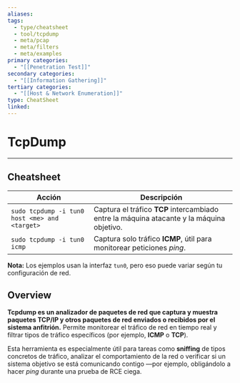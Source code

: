 ```yaml
---
aliases:
tags:
  - type/cheatsheet
  - tool/tcpdump
  - meta/pcap
  - meta/filters
  - meta/examples
primary categories:
  - "[[Penetration Test]]"
secondary categories:
  - "[[Information Gathering]]"
tertiary categories:
  - "[[Host & Network Enumeration]]"
type: CheatSheet
linked:
---
```

# TcpDump

***

## Cheatsheet

|**Acción**|**Descripción**|
|---|---|
|`sudo tcpdump -i tun0 host <me> and <target>`|Captura el tráfico **TCP** intercambiado entre la máquina atacante y la máquina objetivo.|
|`sudo tcpdump -i tun0 icmp`|Captura solo tráfico **ICMP**, útil para monitorear peticiones _ping_.|
**Nota:** Los ejemplos usan la interfaz `tun0`, pero eso puede variar según tu configuración de red.

## Overview

**Tcpdump es un analizador de paquetes de red que captura y muestra paquetes **TCP/IP** y otros paquetes de red enviados o recibidos por el sistema anfitrión.** Permite monitorear el tráfico de red en tiempo real y filtrar tipos de tráfico específicos (por ejemplo, **ICMP** o **TCP**).

Esta herramienta es especialmente útil para tareas como **sniffing** de tipos concretos de tráfico, analizar el comportamiento de la red o verificar si un sistema objetivo se está comunicando contigo —por ejemplo, obligándolo a hacer _ping_ durante una prueba de RCE ciega.